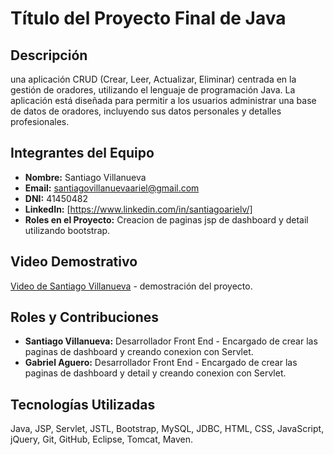 # Título del Proyecto Final de Java

## Descripción

una aplicación CRUD (Crear, Leer, Actualizar, Eliminar) centrada en la gestión de oradores, utilizando el lenguaje de programación Java. La aplicación está diseñada para permitir a los usuarios administrar una base de datos de oradores, incluyendo sus datos personales y detalles profesionales.

## Integrantes del Equipo

- **Nombre:** Santiago Villanueva
- **Email:** santiagovillanuevaariel@gmail.com
- **DNI:** 41450482
- **LinkedIn:** [https://www.linkedin.com/in/santiagoarielv/]
- **Roles en el Proyecto:** Creacion de paginas jsp de dashboard y detail utilizando bootstrap.

## Video Demostrativo

[Video de Santiago Villanueva](https://youtu.be/4SlmgLamcws) - demostración del proyecto.

## Roles y Contribuciones

- **Santiago Villanueva:** Desarrollador Front End - Encargado de crear las paginas de dashboard y creando conexion con Servlet.
- **Gabriel Aguero:** Desarrollador Front End - Encargado de crear las paginas de dashboard y detail y creando conexion con Servlet.

## Tecnologías Utilizadas

Java, JSP, Servlet, JSTL, Bootstrap, MySQL, JDBC, HTML, CSS, JavaScript, jQuery, Git, GitHub, Eclipse, Tomcat, Maven.
